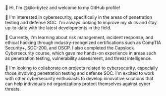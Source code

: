 👋 Hi, I'm @kilo-bytez and welcome to my GitHub profile!

👀 I'm interested in cybersecurity, specifically in the areas of penetration testing and defense SOC. 
I'm always looking to improve my skills and stay up-to-date with the latest developments in the field.

🌱 Currently, I'm learning about risk management, incident response, and ethical hacking through industry-recognized certifications such as
CompTIA Security+, SOC-200, and OSCP. I also completed the Capslock Cybersecurity course, which gave me hands-on experience in areas such as penetration testing, 
vulnerability assessment, and threat intelligence.

💞️ I'm looking to collaborate on projects related to cybersecurity, especially those involving penetration testing and defense SOC.
I'm excited to work with other cybersecurity enthusiasts to develop innovative solutions that can help individuals 
nd organizations protect themselves against cyber threats.


